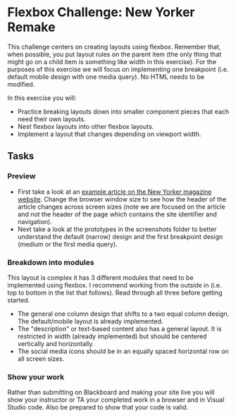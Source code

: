 # Flexbox Challenge: New Yorker Remake
This challenge centers on creating layouts using flexbox. Remember that, when possible, you put layout rules on the parent item (the only thing that might go on a child item is something like width in this exercise). For the purposes of this exercise we will focus on implementing one breakpoint (i.e. default mobile design with one media query). No HTML needs to be modified.

In this exercise you will:
- Practice breaking layouts down into smaller component pieces that each need their own layouts.
- Nest flexbox layouts into other flexbox layouts.
- Implement a layout that changes depending on viewport width.

## Tasks
### Preview
- First take a look at an [example article on the New Yorker magazine website](https://www.newyorker.com/tech/annals-of-technology/how-beeple-crashed-the-art-world). Change the browser window size to see how the header of the article changes across screen sizes (note we are focused on the article and not the header of the page which contains the site identifier and navigation). 
- Next take a look at the prototypes in the screenshots folder to better understand the default (narrow) design and the first breakpoint design (medium or the first media query).

### Breakdown into modules
This layout is complex it has 3 different modules that need to be implemented using flexbox. I recommend working from the outside in (i.e. top to bottom in the list that follows). Read through all three before getting started.
- The general one column design that shifts to a two equal column design. The default/mobile layout is already implemented.
- The "description" or text-based content also has a general layout. It is restricted in width (already implemented) but should be centered vertically and horizontally.
- The social media icons should be in an equally spaced horizontal row on all screen sizes.

### Show your work
Rather than submitting on Blackboard and making your site live you will show your instructor or TA your completed work in a browser and in Visual Studio code. Also be prepared to show that your code is valid.